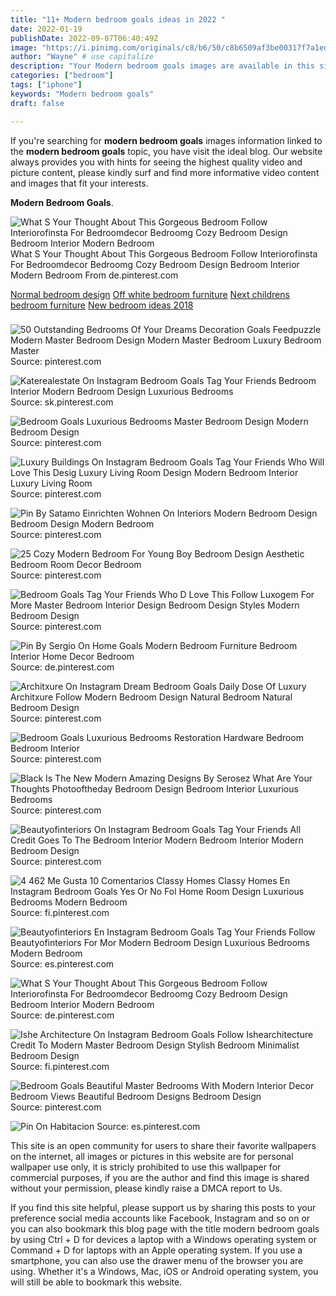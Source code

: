 ```yaml
---
title: "11+ Modern bedroom goals ideas in 2022 "
date: 2022-01-19
publishDate: 2022-09-07T06:40:49Z
image: "https://i.pinimg.com/originals/c8/b6/50/c8b6509af3be00317f7a1ed479b0e68c.jpg"
author: "Wayne" # use capitalize
description: "Your Modern bedroom goals images are available in this site. Modern bedroom goals are a topic that is being searched for and liked by netizens today. You can Download the Modern bedroom goals files here. Get all free photos."
categories: ["bedroom"]
tags: ["iphone"]
keywords: "Modern bedroom goals"
draft: false

---
```


If you're searching for **modern bedroom goals** images information linked to the **modern bedroom goals** topic, you have visit the ideal  blog.  Our website always  provides you with  hints  for seeing  the highest  quality video and picture  content, please kindly surf and find more informative video content and images  that fit your interests.

**Modern Bedroom Goals**. 

![What S Your Thought About This Gorgeous Bedroom Follow Interiorofinsta For Bedroomdecor Bedroomg Cozy Bedroom Design Bedroom Interior Modern Bedroom](https://i.pinimg.com/originals/0d/3c/e6/0d3ce678ee8aa985b22a1ecad44355a2.jpg "What S Your Thought About This Gorgeous Bedroom Follow Interiorofinsta For Bedroomdecor Bedroomg Cozy Bedroom Design Bedroom Interior Modern Bedroom")
What S Your Thought About This Gorgeous Bedroom Follow Interiorofinsta For Bedroomdecor Bedroomg Cozy Bedroom Design Bedroom Interior Modern Bedroom From de.pinterest.com

[Normal bedroom design](/normal-bedroom-design/)
[Off white bedroom furniture](/off-white-bedroom-furniture/)
[Next childrens bedroom furniture](/next-childrens-bedroom-furniture/)
[New bedroom ideas 2018](/new-bedroom-ideas-2018/)



### 

 


![50 Outstanding Bedrooms Of Your Dreams Decoration Goals Feedpuzzle Modern Master Bedroom Design Modern Master Bedroom Luxury Bedroom Master](https://i.pinimg.com/originals/8f/0a/4e/8f0a4eef24a0bd42f8ed3985d7b4bc57.jpg "50 Outstanding Bedrooms Of Your Dreams Decoration Goals Feedpuzzle Modern Master Bedroom Design Modern Master Bedroom Luxury Bedroom Master")
Source: pinterest.com

 

![Katerealestate On Instagram Bedroom Goals Tag Your Friends Bedroom Interior Modern Bedroom Design Luxurious Bedrooms](https://i.pinimg.com/originals/f2/33/47/f23347435bde7a287bdb8b438436dae5.jpg "Katerealestate On Instagram Bedroom Goals Tag Your Friends Bedroom Interior Modern Bedroom Design Luxurious Bedrooms")
Source: sk.pinterest.com

 

![Bedroom Goals Luxurious Bedrooms Master Bedroom Design Modern Bedroom Design](https://i.pinimg.com/originals/43/b4/a2/43b4a24b97a1ab73d04b69604e2dfb88.jpg "Bedroom Goals Luxurious Bedrooms Master Bedroom Design Modern Bedroom Design")
Source: pinterest.com

 

![Luxury Buildings On Instagram Bedroom Goals Tag Your Friends Who Will Love This Desig Luxury Living Room Design Modern Bedroom Interior Luxury Living Room](https://i.pinimg.com/originals/63/57/0e/63570eea88d7e0345ab71389a455f899.jpg "Luxury Buildings On Instagram Bedroom Goals Tag Your Friends Who Will Love This Desig Luxury Living Room Design Modern Bedroom Interior Luxury Living Room")
Source: pinterest.com

 

![Pin By Satamo Einrichten Wohnen On Interiors Modern Bedroom Design Bedroom Design Modern Bedroom](https://i.pinimg.com/originals/55/89/a3/5589a3f5f2220c1f61f5edd6cf11ae8d.jpg "Pin By Satamo Einrichten Wohnen On Interiors Modern Bedroom Design Bedroom Design Modern Bedroom")
Source: pinterest.com

 

![25 Cozy Modern Bedroom For Young Boy Bedroom Design Aesthetic Bedroom Room Decor Bedroom](https://i.pinimg.com/originals/7f/91/5b/7f915bf2ca0d5b9ffc838b5eb86c580e.jpg "25 Cozy Modern Bedroom For Young Boy Bedroom Design Aesthetic Bedroom Room Decor Bedroom")
Source: pinterest.com

 

![Bedroom Goals Tag Your Friends Who D Love This Follow Luxogem For More Master Bedroom Interior Design Bedroom Design Styles Modern Bedroom Design](https://i.pinimg.com/originals/b1/78/fd/b178fd6f897ee5db54c520778eaa0ff6.jpg "Bedroom Goals Tag Your Friends Who D Love This Follow Luxogem For More Master Bedroom Interior Design Bedroom Design Styles Modern Bedroom Design")
Source: pinterest.com

 

![Pin By Sergio On Home Goals Modern Bedroom Furniture Bedroom Interior Home Decor Bedroom](https://i.pinimg.com/originals/56/38/da/5638da8e6e1e6661abbaf01d57cfb486.jpg "Pin By Sergio On Home Goals Modern Bedroom Furniture Bedroom Interior Home Decor Bedroom")
Source: de.pinterest.com

 

![Architxure On Instagram Dream Bedroom Goals Daily Dose Of Luxury Architxure Follow Modern Bedroom Design Natural Bedroom Natural Bedroom Design](https://i.pinimg.com/originals/1a/fb/da/1afbda764e9ba6fd5684bf10bde4955a.jpg "Architxure On Instagram Dream Bedroom Goals Daily Dose Of Luxury Architxure Follow Modern Bedroom Design Natural Bedroom Natural Bedroom Design")
Source: pinterest.com

 

![Bedroom Goals Luxurious Bedrooms Restoration Hardware Bedroom Bedroom Interior](https://i.pinimg.com/originals/d8/67/2c/d8672ccada6199b232c6f0ac3f4d74cd.jpg "Bedroom Goals Luxurious Bedrooms Restoration Hardware Bedroom Bedroom Interior")
Source: pinterest.com

 

![Black Is The New Modern Amazing Designs By Serosez What Are Your Thoughts Photooftheday Bedroom Design Bedroom Interior Luxurious Bedrooms](https://i.pinimg.com/originals/68/28/44/6828448a0d7c9a98341c9f089a50327f.jpg "Black Is The New Modern Amazing Designs By Serosez What Are Your Thoughts Photooftheday Bedroom Design Bedroom Interior Luxurious Bedrooms")
Source: pinterest.com

 

![Beautyofinteriors On Instagram Bedroom Goals Tag Your Friends All Credit Goes To The Bedroom Interior Modern Bedroom Interior Modern Bedroom Design](https://i.pinimg.com/736x/75/fa/2b/75fa2b439e7155142eeb031d13cf9b2c.jpg "Beautyofinteriors On Instagram Bedroom Goals Tag Your Friends All Credit Goes To The Bedroom Interior Modern Bedroom Interior Modern Bedroom Design")
Source: pinterest.com

 

![4 462 Me Gusta 10 Comentarios Classy Homes Classy Homes En Instagram Bedroom Goals Yes Or No Fol Home Room Design Luxurious Bedrooms Modern Bedroom](https://i.pinimg.com/originals/83/fc/d7/83fcd7cbdbda53434121d01d6916efb0.jpg "4 462 Me Gusta 10 Comentarios Classy Homes Classy Homes En Instagram Bedroom Goals Yes Or No Fol Home Room Design Luxurious Bedrooms Modern Bedroom")
Source: fi.pinterest.com

 

![Beautyofinteriors En Instagram Bedroom Goals Tag Your Friends Follow Beautyofinteriors For Mor Modern Bedroom Design Luxurious Bedrooms Modern Bedroom](https://i.pinimg.com/originals/2c/67/f7/2c67f77988ec03c8ad5029afd8472319.jpg "Beautyofinteriors En Instagram Bedroom Goals Tag Your Friends Follow Beautyofinteriors For Mor Modern Bedroom Design Luxurious Bedrooms Modern Bedroom")
Source: es.pinterest.com

 

![What S Your Thought About This Gorgeous Bedroom Follow Interiorofinsta For Bedroomdecor Bedroomg Cozy Bedroom Design Bedroom Interior Modern Bedroom](https://i.pinimg.com/originals/0d/3c/e6/0d3ce678ee8aa985b22a1ecad44355a2.jpg "What S Your Thought About This Gorgeous Bedroom Follow Interiorofinsta For Bedroomdecor Bedroomg Cozy Bedroom Design Bedroom Interior Modern Bedroom")
Source: de.pinterest.com

 

![Ishe Architecture On Instagram Bedroom Goals Follow Ishearchitecture Credit To Modern Master Bedroom Design Stylish Bedroom Minimalist Bedroom Design](https://i.pinimg.com/originals/92/26/d1/9226d14c281a43cbbdd950e113b3c63a.jpg "Ishe Architecture On Instagram Bedroom Goals Follow Ishearchitecture Credit To Modern Master Bedroom Design Stylish Bedroom Minimalist Bedroom Design")
Source: fi.pinterest.com

 

![Bedroom Goals Beautiful Master Bedrooms With Modern Interior Decor Bedroom Views Beautiful Bedroom Designs Bedroom Design](https://i.pinimg.com/originals/b8/e2/c2/b8e2c2929af8f3d10cd476804c6efecb.jpg "Bedroom Goals Beautiful Master Bedrooms With Modern Interior Decor Bedroom Views Beautiful Bedroom Designs Bedroom Design")
Source: pinterest.com

 

![Pin On Habitacion](https://i.pinimg.com/originals/c8/b6/50/c8b6509af3be00317f7a1ed479b0e68c.jpg "Pin On Habitacion")
Source: es.pinterest.com

 

This site is an open community for users to share their favorite wallpapers on the internet, all images or pictures in this website are for personal wallpaper use only, it is stricly prohibited to use this wallpaper for commercial purposes, if you are the author and find this image is shared without your permission, please kindly raise a DMCA report to Us.

If you find this site helpful, please support us by sharing this posts to your preference social media accounts like Facebook, Instagram and so on or you can also bookmark this blog page with the title modern bedroom goals by using Ctrl + D for devices a laptop with a Windows operating system or Command + D for laptops with an Apple operating system. If you use a smartphone, you can also use the drawer menu of the browser you are using. Whether it's a Windows, Mac, iOS or Android operating system, you will still be able to bookmark this website.
